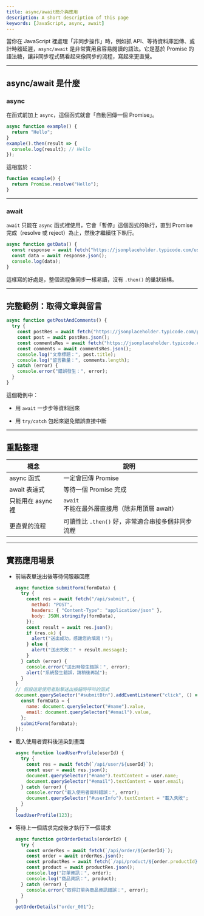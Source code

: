 ```yaml
---
title: async/await簡介與應用
description: A short description of this page
keywords: [JavaScript, async, await]
---
```


當你在 JavaScript 裡處理「非同步操作」時，例如抓 API、等待資料庫回傳、或計時器延遲，`async/await` 是非常實用且容易閱讀的語法。它是基於 Promise 的語法糖，讓非同步程式碼看起來像同步的流程，寫起來更直覺。

---

## async/await 是什麼

### async

在函式前加上 `async`，這個函式就會「自動回傳一個 Promise」。

```javascript
async function example() {
  return "Hello";
}
example().then(result => {
  console.log(result); // Hello
});
```

這相當於：

```javascript
function example() {
  return Promise.resolve("Hello");
}
```

---

### await

`await` 只能在 `async` 函式裡使用，它會「暫停」這個函式的執行，直到 Promise 完成（resolve 或 reject）為止，然後才繼續往下執行。

```javascript
async function getData() {
  const response = await fetch("https://jsonplaceholder.typicode.com/users/1");
  const data = await response.json();
  console.log(data);
}
```

這樣寫的好處是，整個流程像同步一樣易讀，沒有 `.then()` 的巢狀結構。

---

## 完整範例：取得文章與留言

```javascript
async function getPostAndComments() {
  try {
    const postRes = await fetch("https://jsonplaceholder.typicode.com/posts/1");
    const post = await postRes.json();
    const commentsRes = await fetch("https://jsonplaceholder.typicode.com/comments?postId=1");
    const comments = await commentsRes.json();
    console.log("文章標題：", post.title);
    console.log("留言數量：", comments.length);
  } catch (error) {
    console.error("錯誤發生：", error);
  }
}
```

這個範例中：

- 用 `await` 一步步等資料回來

- 用 `try/catch` 包起來避免錯誤直接中斷

---

## 重點整理

| 概念 | 說明 | 
|---|---|
| async 函式 | 一定會回傳 Promise | 
| await 表達式 | 等待一個 Promise 完成 | 
| 只能用在 async 裡 | `await` 不能在最外層直接用（除非用頂層 await） | 
| 更直覺的流程 | 可讀性比 `.then()` 好，非常適合串接多個非同步流程 | 

---

## 實務應用場景

- 前端表單送出後等待伺服器回應

   ```javascript
   async function submitForm(formData) {
     try {
       const res = await fetch("/api/submit", {
         method: "POST",
         headers: { "Content-Type": "application/json" },
         body: JSON.stringify(formData),
       });
       const result = await res.json();
       if (res.ok) {
         alert("送出成功，感謝您的填寫！");
       } else {
         alert("送出失敗：" + result.message);
       }
     } catch (error) {
       console.error("送出時發生錯誤：", error);
       alert("系統發生錯誤，請稍後再試");
     }
   }
   // 假設這是使用者點擊送出按鈕時呼叫的函式
   document.querySelector("#submitBtn").addEventListener("click", () => {
     const formData = {
       name: document.querySelector("#name").value,
       email: document.querySelector("#email").value,
     };
     submitForm(formData);
   });
   ```

- 載入使用者資料後渲染到畫面

   ```javascript
   async function loadUserProfile(userId) {
     try {
       const res = await fetch(`/api/user/${userId}`);
       const user = await res.json();
       document.querySelector("#name").textContent = user.name;
       document.querySelector("#email").textContent = user.email;
     } catch (error) {
       console.error("載入使用者資料錯誤：", error);
       document.querySelector("#userInfo").textContent = "載入失敗";
     }
   }
   loadUserProfile(123);
   ```

- 等待上一個請求完成後才執行下一個請求

   ```javascript
   async function getOrderDetails(orderId) {
     try {
       const orderRes = await fetch(`/api/order/${orderId}`);
       const order = await orderRes.json();
       const productRes = await fetch(`/api/product/${order.productId}`);
       const product = await productRes.json();
       console.log("訂單資訊：", order);
       console.log("商品資訊：", product);
     } catch (error) {
       console.error("取得訂單與商品資訊錯誤：", error);
     }
   }
   getOrderDetails("order_001");
   ```
